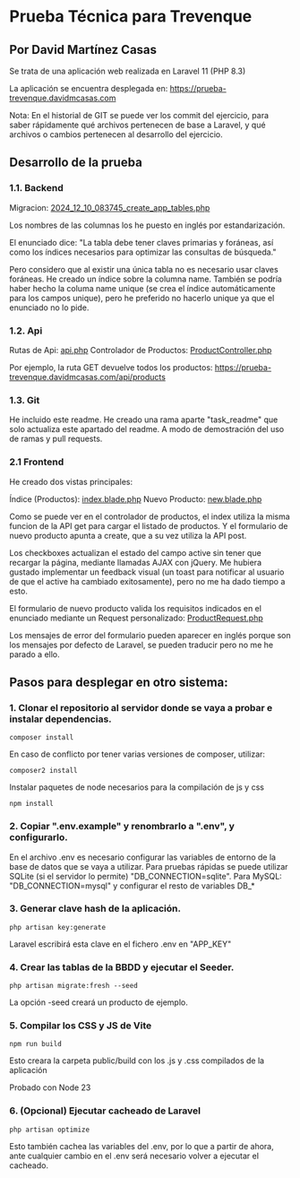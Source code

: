# Prueba Técnica para Trevenque
## Por David Martínez Casas

Se trata de una aplicación web realizada en Laravel 11 (PHP 8.3)

La aplicación se encuentra desplegada en: https://prueba-trevenque.davidmcasas.com

Nota: En el historial de GIT se puede ver los commit del ejercicio, para saber rápidamente qué archivos pertenecen
de base a Laravel, y qué archivos o cambios pertenecen al desarrollo del ejercicio.

## Desarrollo de la prueba

### 1.1. Backend
Migracion: [2024_12_10_083745_create_app_tables.php](database/migrations/2024_12_10_083745_create_app_tables.php)

Los nombres de las columnas los he puesto en inglés por estandarización.

El enunciado dice: "La tabla debe tener claves primarias y foráneas, así como los índices necesarios para optimizar las consultas de búsqueda."

Pero considero que al existir una única tabla no es necesario usar claves foráneas. He creado un índice sobre la columna name. También se podría haber hecho la columa name unique (se crea el índice automáticamente para los campos unique), pero he preferido no hacerlo unique ya que el enunciado no lo pide.

### 1.2. Api

Rutas de Api: [api.php](routes/api.php)
Controlador de Productos: [ProductController.php](app/Http/Controllers/ProductController.php)

Por ejemplo, la ruta GET devuelve todos los productos: https://prueba-trevenque.davidmcasas.com/api/products

### 1.3. Git
He incluido este readme. He creado una rama aparte "task_readme" que solo actualiza este apartado del readme. A modo de demostración del uso de ramas y pull requests.

### 2.1 Frontend

He creado dos vistas principales:

Índice (Productos): [index.blade.php](resources/views/index.blade.php)
Nuevo Producto: [new.blade.php](resources/views/new.blade.php)

Como se puede ver en el controlador de productos, el index utiliza la misma funcion de la API get para cargar el listado de productos.
Y el formulario de nuevo producto apunta a create, que a su vez utiliza la API post.

Los checkboxes actualizan el estado del campo active sin tener que recargar la página, mediante llamadas AJAX con jQuery. Me hubiera gustado
implementar un feedback visual (un toast para notificar al usuario de que el active ha cambiado exitosamente), pero no me ha dado tiempo a esto.

El formulario de nuevo producto valida los requisitos indicados en el enunciado mediante un Request personalizado:
[ProductRequest.php](app/Http/Requests/ProductRequest.php)

Los mensajes de error del formulario pueden aparecer en inglés porque son los mensajes por defecto de Laravel, se pueden traducir pero no me he parado a ello.

## Pasos para desplegar en otro sistema:

### 1. Clonar el repositorio al servidor donde se vaya a probar e instalar dependencias.
```
composer install
```
En caso de conflicto por tener varias versiones de composer, utilizar:
```
composer2 install
```
Instalar paquetes de node necesarios para la compilación de js y css
```
npm install
```

### 2. Copiar ".env.example" y renombrarlo a ".env", y configurarlo.

En el archivo .env es necesario configurar las variables de entorno de la base de datos que se vaya a utilizar.
Para pruebas rápidas se puede utilizar SQLite (si el servidor lo permite) "DB_CONNECTION=sqlite".
Para MySQL: "DB_CONNECTION=mysql" y configurar el resto de variables DB_*

### 3. Generar clave hash de la aplicación.
```
php artisan key:generate
```
Laravel escribirá esta clave en el fichero .env en "APP_KEY"

### 4. Crear las tablas de la BBDD y ejecutar el Seeder.
```
php artisan migrate:fresh --seed
```
La opción -seed creará un producto de ejemplo.

### 5. Compilar los CSS y JS de Vite

```
npm run build
```
Esto creara la carpeta public/build con los .js y .css compilados de la aplicación

Probado con Node 23

### 6. (Opcional) Ejecutar cacheado de Laravel
```
php artisan optimize
``` 
Esto también cachea las variables del .env, por lo que a partir de ahora, ante cualquier cambio en el .env
será necesario volver a ejecutar el cacheado.
